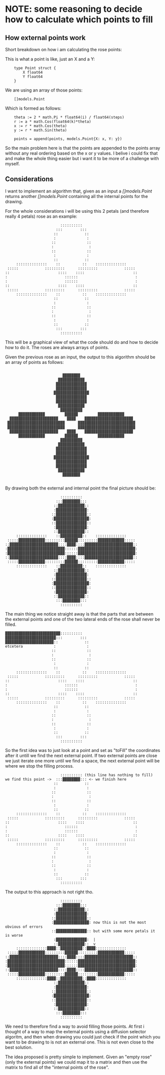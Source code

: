 # NOTE: some reasoning to decide how to calculate which points to fill

## How external points work

Short breakdown on how i am calculating the rose points:

This is what a point is like, just an X and a Y:
```
    type Point struct {
        X float64
        Y float64
    }
```
We are using an array of those points:
```
    []models.Point
```
Which is formed as follows:
```
    theta := 2 * math.Pi * float64(i) / float64(steps)
    r := a * math.Cos(float64(k)*theta)
    x := r * math.Cos(theta)
    y := r * math.Sin(theta)

    points = append(points, models.Point{X: x, Y: y})
```

So the main problem here is that the points are appended to the points array without any real ordering based on the x or y values. I belive i could fix that and make the whole thing easier but i want it to be more of a challenge with myself.

## Considerations

I want to implement an algorithm that, given as an input a *[]models.Point* returns another *[]models.Point* containing all the internal points for the drawing.

For the whole considerations i will be using this 2 petals (and therefore really 4 petals) rose as an example:

```
                         ::::::::::
                       :::        :::
                      ::            ::
                      :              :
                     ::              ::
                     :                :
                     ::              ::
                      :              :
                      ::            ::
     ::::::::::::::    ::          ::    ::::::::::::::
 :::::            :::::::::      :::::::::            :::::
::                      ::::    ::::                      ::
:                          ::::::                          :
:                          ::::::                          :
::                      ::::    ::::                      ::
 :::::            :::::::::      :::::::::            :::::
     ::::::::::::::    ::          ::    ::::::::::::::
                      ::            ::
                      :              :
                     ::              ::
                     :                :
                     ::              ::
                      :              :
                      ::            ::
                       :::        :::
                         ::::::::::
```

This will be a graphical view of what the code should do and how to decide how to do it. The roses are always arrays of points.

Given the previous rose as an input, the output to this algorithm should be an array of points as follows:

```
                                   
                          ▓▓▓▓▓▓▓▓   
                        ▓▓▓▓▓▓▓▓▓▓▓▓  
                       ▓▓▓▓▓▓▓▓▓▓▓▓▓▓ 
                       ▓▓▓▓▓▓▓▓▓▓▓▓▓▓  
                      ▓▓▓▓▓▓▓▓▓▓▓▓▓▓▓▓ 
                       ▓▓▓▓▓▓▓▓▓▓▓▓▓▓  
                       ▓▓▓▓▓▓▓▓▓▓▓▓▓▓ 
                        ▓▓▓▓▓▓▓▓▓▓▓▓  
                         ▓▓▓▓▓▓▓▓▓▓                    
      ▓▓▓▓▓▓▓▓▓▓▓▓         ▓▓▓▓▓▓         ▓▓▓▓▓▓▓▓▓▓▓▓     
  ▓▓▓▓▓▓▓▓▓▓▓▓▓▓▓▓▓▓▓▓▓▓    ▓▓▓▓    ▓▓▓▓▓▓▓▓▓▓▓▓▓▓▓▓▓▓▓▓▓▓  
 ▓▓▓▓▓▓▓▓▓▓▓▓▓▓▓▓▓▓▓▓▓▓▓▓▓▓      ▓▓▓▓▓▓▓▓▓▓▓▓▓▓▓▓▓▓▓▓▓▓▓▓▓▓ 
 ▓▓▓▓▓▓▓▓▓▓▓▓▓▓▓▓▓▓▓▓▓▓▓▓▓▓      ▓▓▓▓▓▓▓▓▓▓▓▓▓▓▓▓▓▓▓▓▓▓▓▓▓▓ 
  ▓▓▓▓▓▓▓▓▓▓▓▓▓▓▓▓▓▓▓▓▓▓    ▓▓▓▓    ▓▓▓▓▓▓▓▓▓▓▓▓▓▓▓▓▓▓▓▓▓▓  
      ▓▓▓▓▓▓▓▓▓▓▓▓         ▓▓▓▓▓▓         ▓▓▓▓▓▓▓▓▓▓▓▓     
                         ▓▓▓▓▓▓▓▓▓▓                    
                        ▓▓▓▓▓▓▓▓▓▓▓▓  
                       ▓▓▓▓▓▓▓▓▓▓▓▓▓▓ 
                       ▓▓▓▓▓▓▓▓▓▓▓▓▓▓  
                      ▓▓▓▓▓▓▓▓▓▓▓▓▓▓▓▓ 
                       ▓▓▓▓▓▓▓▓▓▓▓▓▓▓  
                       ▓▓▓▓▓▓▓▓▓▓▓▓▓▓ 
                        ▓▓▓▓▓▓▓▓▓▓▓▓  
                          ▓▓▓▓▓▓▓▓   
                                   
```

By drawing both the external and internal point the final picture should be:

```
                         ::::::::::
                       :::▓▓▓▓▓▓▓▓:::
                      ::▓▓▓▓▓▓▓▓▓▓▓▓::
                      :▓▓▓▓▓▓▓▓▓▓▓▓▓▓:
                     ::▓▓▓▓▓▓▓▓▓▓▓▓▓▓::
                     :▓▓▓▓▓▓▓▓▓▓▓▓▓▓▓▓:
                     ::▓▓▓▓▓▓▓▓▓▓▓▓▓▓::
                      :▓▓▓▓▓▓▓▓▓▓▓▓▓▓:
                      ::▓▓▓▓▓▓▓▓▓▓▓▓::
     ::::::::::::::    ::▓▓▓▓▓▓▓▓▓▓::    ::::::::::::::
 :::::▓▓▓▓▓▓▓▓▓▓▓▓:::::::::▓▓▓▓▓▓:::::::::▓▓▓▓▓▓▓▓▓▓▓▓:::::
::▓▓▓▓▓▓▓▓▓▓▓▓▓▓▓▓▓▓▓▓▓▓::::▓▓▓▓::::▓▓▓▓▓▓▓▓▓▓▓▓▓▓▓▓▓▓▓▓▓▓::
:▓▓▓▓▓▓▓▓▓▓▓▓▓▓▓▓▓▓▓▓▓▓▓▓▓▓::::::▓▓▓▓▓▓▓▓▓▓▓▓▓▓▓▓▓▓▓▓▓▓▓▓▓▓:
:▓▓▓▓▓▓▓▓▓▓▓▓▓▓▓▓▓▓▓▓▓▓▓▓▓▓::::::▓▓▓▓▓▓▓▓▓▓▓▓▓▓▓▓▓▓▓▓▓▓▓▓▓▓:
::▓▓▓▓▓▓▓▓▓▓▓▓▓▓▓▓▓▓▓▓▓▓::::▓▓▓▓::::▓▓▓▓▓▓▓▓▓▓▓▓▓▓▓▓▓▓▓▓▓▓::
 :::::▓▓▓▓▓▓▓▓▓▓▓▓:::::::::▓▓▓▓▓▓:::::::::▓▓▓▓▓▓▓▓▓▓▓▓:::::
     ::::::::::::::    ::▓▓▓▓▓▓▓▓▓▓::    ::::::::::::::
                      ::▓▓▓▓▓▓▓▓▓▓▓▓::
                      :▓▓▓▓▓▓▓▓▓▓▓▓▓▓:
                     ::▓▓▓▓▓▓▓▓▓▓▓▓▓▓::
                     :▓▓▓▓▓▓▓▓▓▓▓▓▓▓▓▓:
                     ::▓▓▓▓▓▓▓▓▓▓▓▓▓▓::
                      :▓▓▓▓▓▓▓▓▓▓▓▓▓▓:
                      ::▓▓▓▓▓▓▓▓▓▓▓▓::
                       :::▓▓▓▓▓▓▓▓:::
                         ::::::::::
```

The main thing we notice straight away is that the parts that are between the external points and one of the two lateral ends of the rose shall never be filled.


```
▓▓▓▓▓▓▓▓▓▓▓▓▓▓▓▓▓▓▓▓▓▓▓▓▓::::::::::
▓▓▓▓▓▓▓▓▓▓▓▓▓▓▓▓▓▓▓▓▓▓▓:::        :::
▓▓▓▓▓▓▓▓▓▓▓▓▓▓▓▓▓▓▓▓▓▓::            ::
etcetera              :              :
                     ::              ::
                     :                :
                     ::              ::
                      :              :
                      ::            ::
     ::::::::::::::    ::          ::    ::::::::::::::
 :::::            :::::::::      :::::::::            :::::
::                      ::::    ::::                      ::
:                          ::::::                          :
:                          ::::::                          :
::                      ::::    ::::                      ::
 :::::            :::::::::      :::::::::            :::::
     ::::::::::::::    ::          ::    ::::::::::::::
                      ::            ::
                      :              :
                     ::              ::
                     :                :
                     ::              ::
                      :              :
                      ::            ::
                       :::        :::
                         ::::::::::
```

So the first idea was to just look at a point and set as "toFill" the coordinates after it untill we find the next external point. If two external points are close we just iterate one more until we find a space, the next external point will be where we stop the filling process.


```
                         :::::::::: (this line has nothing to fill)
we find this point ->  :::▓▓▓▓▓▓▓▓::: <- we finish here
                      ::            ::
                      :              :
                     ::              ::
                     :                :
                     ::              ::
                      :              :
                      ::            ::
     ::::::::::::::    ::          ::    ::::::::::::::
 :::::            :::::::::      :::::::::            :::::
::                      ::::    ::::                      ::
:                          ::::::                          :
:                          ::::::                          :
::                      ::::    ::::                      ::
 :::::            :::::::::      :::::::::            :::::
     ::::::::::::::    ::          ::    ::::::::::::::
                      ::            ::
                      :              :
                     ::              ::
                     :                :
                     ::              ::
                      :              :
                      ::            ::
                       :::        :::
                         ::::::::::
```

The output to this approach is not right tho.

```
                         ::::::::::
                       :::▓▓▓▓▓▓▓▓:::
                      ::▓▓▓▓▓▓▓▓▓▓▓▓::
                      :▓▓▓▓▓▓▓▓▓▓▓▓▓▓:
                     ::▓▓▓▓▓▓▓▓▓▓▓▓▓▓::
                     :▓▓▓▓▓▓▓▓▓▓▓▓▓▓▓▓: now this is not the most obvious of errors
                     ::▓▓▓▓▓▓▓▓▓▓▓▓▓▓:: but with some more petals it is worse
                      :▓▓▓▓▓▓▓▓▓▓▓▓▓▓:  |
                      ::▓▓▓▓▓▓▓▓▓▓▓▓::  v
     ::::::::::::::▓▓▓▓::▓▓▓▓▓▓▓▓▓▓::▓▓▓▓::::::::::::::
 :::::▓▓▓▓▓▓▓▓▓▓▓▓:::::::::▓▓▓▓▓▓:::::::::▓▓▓▓▓▓▓▓▓▓▓▓:::::
::▓▓▓▓▓▓▓▓▓▓▓▓▓▓▓▓▓▓▓▓▓▓::::▓▓▓▓::::▓▓▓▓▓▓▓▓▓▓▓▓▓▓▓▓▓▓▓▓▓▓::
:▓▓▓▓▓▓▓▓▓▓▓▓▓▓▓▓▓▓▓▓▓▓▓▓▓▓::::::▓▓▓▓▓▓▓▓▓▓▓▓▓▓▓▓▓▓▓▓▓▓▓▓▓▓:
:▓▓▓▓▓▓▓▓▓▓▓▓▓▓▓▓▓▓▓▓▓▓▓▓▓▓::::::▓▓▓▓▓▓▓▓▓▓▓▓▓▓▓▓▓▓▓▓▓▓▓▓▓▓:
::▓▓▓▓▓▓▓▓▓▓▓▓▓▓▓▓▓▓▓▓▓▓::::▓▓▓▓::::▓▓▓▓▓▓▓▓▓▓▓▓▓▓▓▓▓▓▓▓▓▓::
 :::::▓▓▓▓▓▓▓▓▓▓▓▓:::::::::▓▓▓▓▓▓:::::::::▓▓▓▓▓▓▓▓▓▓▓▓:::::
     ::::::::::::::▓▓▓▓::▓▓▓▓▓▓▓▓▓▓::▓▓▓▓::::::::::::::
                      ::▓▓▓▓▓▓▓▓▓▓▓▓::
                      :▓▓▓▓▓▓▓▓▓▓▓▓▓▓:
                     ::▓▓▓▓▓▓▓▓▓▓▓▓▓▓::
                     :▓▓▓▓▓▓▓▓▓▓▓▓▓▓▓▓:
                     ::▓▓▓▓▓▓▓▓▓▓▓▓▓▓::
                      :▓▓▓▓▓▓▓▓▓▓▓▓▓▓:
                      ::▓▓▓▓▓▓▓▓▓▓▓▓::
                       :::▓▓▓▓▓▓▓▓:::
                         ::::::::::
```

We need to therefore find a way to avoid filling those points. At first i thought of a way to map the external points using a diffusion selector algoritm, and then when drawing you could just check if the point which you want to be drawing to is not an external one. This is not even close to the best solution.

The idea proposed is pretty simple to implement. Given an "empty rose" (only the external points) we could map it to a matrix and then use the matrix to find all of the "internal points of the rose".